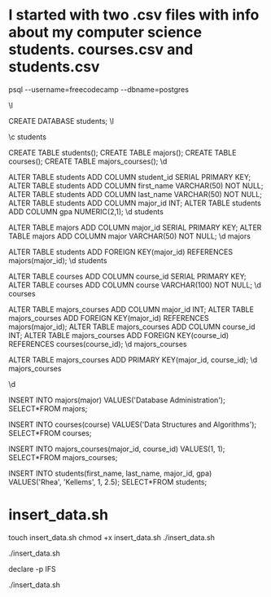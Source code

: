 <!-- In this 140-lesson course, you will create a Bash script that uses SQL to enter information about your computer science students into PostgreSQL. -->
# I started with two .csv files with info about my computer science students. courses.csv and students.csv
psql --username=freecodecamp --dbname=postgres
<!-- output:
Border style is 2.
Title is " ".
Pager usage is off.
psql (12.17 (Ubuntu 12.17-1.pgdg22.04+1))
SSL connection (protocol: TLSv1.3, cipher: TLS_AES_256_GCM_SHA384, bits: 256, compression: off)
Type "help" for help. -->
\l
 <!-- output:
                               List of databases
+-----------+----------+----------+---------+---------+-----------------------+
|   Name    |  Owner   | Encoding | Collate |  Ctype  |   Access privileges   |
+-----------+----------+----------+---------+---------+-----------------------+
| postgres  | postgres | UTF8     | C.UTF-8 | C.UTF-8 |                       |
| template0 | postgres | UTF8     | C.UTF-8 | C.UTF-8 | =c/postgres          +|
|           |          |          |         |         | postgres=CTc/postgres |
| template1 | postgres | UTF8     | C.UTF-8 | C.UTF-8 | =c/postgres          +|
|           |          |          |         |         | postgres=CTc/postgres |
+-----------+----------+----------+---------+---------+-----------------------+
(3 rows) -->
CREATE DATABASE students;
\l
<!-- postgres=>                                  List of databases
+-----------+--------------+----------+---------+---------+-----------------------+
|   Name    |    Owner     | Encoding | Collate |  Ctype  |   Access privileges   |
+-----------+--------------+----------+---------+---------+-----------------------+
| postgres  | postgres     | UTF8     | C.UTF-8 | C.UTF-8 |                       |
| students  | freecodecamp | UTF8     | C.UTF-8 | C.UTF-8 |                       |
| template0 | postgres     | UTF8     | C.UTF-8 | C.UTF-8 | =c/postgres          +|
|           |              |          |         |         | postgres=CTc/postgres |
| template1 | postgres     | UTF8     | C.UTF-8 | C.UTF-8 | =c/postgres          +|
|           |              |          |         |         | postgres=CTc/postgres |
+-----------+--------------+----------+---------+---------+-----------------------+
(4 rows) -->
\c students
<!-- output:
SSL connection (protocol: TLSv1.3, cipher: TLS_AES_256_GCM_SHA384, bits: 256, compression: off)
You are now connected to database "students" as user "freecodecamp". -->
CREATE TABLE students();
CREATE TABLE majors();
CREATE TABLE courses();
CREATE TABLE majors_courses();
\d
<!-- output:
                List of relations
+--------+----------------+-------+--------------+
| Schema |      Name      | Type  |    Owner     |
+--------+----------------+-------+--------------+
| public | courses        | table | freecodecamp |
| public | majors         | table | freecodecamp |
| public | majors_courses | table | freecodecamp |
| public | students       | table | freecodecamp |
+--------+----------------+-------+--------------+
(4 rows) -->
ALTER TABLE students ADD COLUMN student_id SERIAL PRIMARY KEY;
ALTER TABLE students ADD COLUMN first_name VARCHAR(50) NOT NULL;
ALTER TABLE students ADD COLUMN last_name VARCHAR(50) NOT NULL;
ALTER TABLE students ADD COLUMN major_id INT;
ALTER TABLE students ADD COLUMN gpa NUMERIC(2,1);
\d students
<!-- output:
                                          Table "public.students"
+------------+-----------------------+-----------+----------+----------------------------------------------+
|   Column   |         Type          | Collation | Nullable |                   Default                    |
+------------+-----------------------+-----------+----------+----------------------------------------------+
| student_id | integer               |           | not null | nextval('students_student_id_seq'::regclass) |
| first_name | character varying(50) |           | not null |                                              |
| last_name  | character varying(50) |           | not null |                                              |
| major_id   | integer               |           |          |                                              |
| gpa        | numeric(2,1)          |           |          |                                              |
+------------+-----------------------+-----------+----------+----------------------------------------------+
Indexes:
    "students_pkey" PRIMARY KEY, btree (student_id) -->
ALTER TABLE majors ADD COLUMN major_id SERIAL PRIMARY KEY;
ALTER TABLE majors ADD COLUMN major VARCHAR(50) NOT NULL;
\d majors
<!-- students=>                                         Table "public.majors"
+----------+-----------------------+-----------+----------+------------------------------------------+
|  Column  |         Type          | Collation | Nullable |                 Default                  |
+----------+-----------------------+-----------+----------+------------------------------------------+
| major_id | integer               |           | not null | nextval('majors_major_id_seq'::regclass) |
| major    | character varying(50) |           | not null |                                          |
+----------+-----------------------+-----------+----------+------------------------------------------+
Indexes:
    "majors_pkey" PRIMARY KEY, btree (major_id) -->
ALTER TABLE students ADD FOREIGN KEY(major_id) REFERENCES majors(major_id);
\d students
<!-- students=>                                           Table "public.students"
+------------+-----------------------+-----------+----------+----------------------------------------------+
|   Column   |         Type          | Collation | Nullable |                   Default                    |
+------------+-----------------------+-----------+----------+----------------------------------------------+
| student_id | integer               |           | not null | nextval('students_student_id_seq'::regclass) |
| first_name | character varying(50) |           | not null |                                              |
| last_name  | character varying(50) |           | not null |                                              |
| major_id   | integer               |           |          |                                              |
| gpa        | numeric(2,1)          |           |          |                                              |
+------------+-----------------------+-----------+----------+----------------------------------------------+
Indexes:
    "students_pkey" PRIMARY KEY, btree (student_id)
Foreign-key constraints:
    "students_major_id_fkey" FOREIGN KEY (major_id) REFERENCES majors(major_id) -->
ALTER TABLE courses ADD COLUMN course_id SERIAL PRIMARY KEY;
ALTER TABLE courses ADD COLUMN course VARCHAR(100) NOT NULL;
\d courses
<!-- students=>                                           Table "public.courses"
+-----------+------------------------+-----------+----------+--------------------------------------------+
|  Column   |          Type          | Collation | Nullable |                  Default                   |
+-----------+------------------------+-----------+----------+--------------------------------------------+
| course_id | integer                |           | not null | nextval('courses_course_id_seq'::regclass) |
| course    | character varying(100) |           | not null |                                            |
+-----------+------------------------+-----------+----------+--------------------------------------------+
Indexes:
    "courses_pkey" PRIMARY KEY, btree (course_id) -->
ALTER TABLE majors_courses ADD COLUMN major_id INT;
ALTER TABLE majors_courses ADD FOREIGN KEY(major_id) REFERENCES majors(major_id);
ALTER TABLE majors_courses ADD COLUMN course_id INT;
ALTER TABLE majors_courses ADD FOREIGN KEY(course_id) REFERENCES courses(course_id);
\d majors_courses
<!-- output:
             Table "public.majors_courses"
+-----------+---------+-----------+----------+---------+
|  Column   |  Type   | Collation | Nullable | Default |
+-----------+---------+-----------+----------+---------+
| major_id  | integer |           |          |         |
| course_id | integer |           |          |         |
+-----------+---------+-----------+----------+---------+
Foreign-key constraints:
    "majors_courses_course_id_fkey" FOREIGN KEY (course_id) REFERENCES courses(course_id)
    "majors_courses_major_id_fkey" FOREIGN KEY (major_id) REFERENCES majors(major_id) -->
ALTER TABLE majors_courses ADD PRIMARY KEY(major_id, course_id);
\d majors_courses
<!-- students=>              Table "public.majors_courses"
+-----------+---------+-----------+----------+---------+
|  Column   |  Type   | Collation | Nullable | Default |
+-----------+---------+-----------+----------+---------+
| major_id  | integer |           | not null |         |
| course_id | integer |           | not null |         |
+-----------+---------+-----------+----------+---------+
Indexes:
    "majors_courses_pkey" PRIMARY KEY, btree (major_id, course_id)
Foreign-key constraints:
    "majors_courses_course_id_fkey" FOREIGN KEY (course_id) REFERENCES courses(course_id)
    "majors_courses_major_id_fkey" FOREIGN KEY (major_id) REFERENCES majors(major_id) -->
\d
<!-- students=>                       List of relations
+--------+-------------------------+----------+--------------+
| Schema |          Name           |   Type   |    Owner     |
+--------+-------------------------+----------+--------------+
| public | courses                 | table    | freecodecamp |
| public | courses_course_id_seq   | sequence | freecodecamp |
| public | majors                  | table    | freecodecamp |
| public | majors_courses          | table    | freecodecamp |
| public | majors_major_id_seq     | sequence | freecodecamp |
| public | students                | table    | freecodecamp |
| public | students_student_id_seq | sequence | freecodecamp |
+--------+-------------------------+----------+--------------+
(7 rows) -->
INSERT INTO majors(major) VALUES('Database Administration');
SELECT*FROM majors;
<!-- -- students=>                    
-- +----------+-------------------------+
-- | major_id |          major          |
-- +----------+-------------------------+
-- |        1 | Database Administration |
-- +----------+-------------------------+
-- (1 row) -->
INSERT INTO courses(course) VALUES('Data Structures and Algorithms');
SELECT*FROM courses;
<!--                        
+-----------+--------------------------------+
| course_id |             course             |
+-----------+--------------------------------+
|         1 | Data Structures and Algorithms |
+-----------+--------------------------------+
(1 row) -->
INSERT INTO majors_courses(major_id, course_id) VALUES(1, 1);
SELECT*FROM majors_courses;
<!-- students=>             
+----------+-----------+
| major_id | course_id |
+----------+-----------+
|        1 |         1 |
+----------+-----------+
(1 row) -->
INSERT INTO students(first_name, last_name, major_id, gpa) VALUES('Rhea', 'Kellems', 1, 2.5);
SELECT*FROM students;
<!-- students=>                             
+------------+------------+-----------+----------+-----+
| student_id | first_name | last_name | major_id | gpa |
+------------+------------+-----------+----------+-----+
|          1 | Rhea       | Kellems   |        1 | 2.5 |
+------------+------------+-----------+----------+-----+
(1 row) -->


# insert_data.sh
touch insert_data.sh
chmod +x insert_data.sh
./insert_data.sh
<!-- output:
major,course
Database Administration,Data Structures and Algorithms
Web Development,Web Programming
Database Administration,Database Systems
Data Science,Data Structures and Algorithms
Network Engineering,Computer Networks
Database Administration,SQL
Data Science,Machine Learning
Network Engineering,Computer Systems
Computer Programming,Computer Networks
Database Administration,Web Applications
Game Design,Artificial Intelligence
Data Science,Python
Computer Programming,Object-Oriented Programming
System Administration,Computer Systems
Game Design,Calculus
Web Development,Data Structures and Algorithms
Data Science,Calculus
Web Development,Object-Oriented Programming
Game Design,Game Architecture
System Administration,Computer Networks
Game Design,Algorithms
System Administration,UNIX
System Administration,Server Administration
Computer Programming,Computer Systems
Computer Programming,Python
Network Engineering,Network Security
Web Development,Web Applications
Network Engineering,Algorithms -->
./insert_data.sh
<!-- output:
major,course
Database
Web
Database
Data
Network
Database
Data
Network
Computer
Database
Game
Data
Computer
System
Game
Web
Data
Web
Game
System
Game
System
System
Computer
Computer
Network
Web
Network -->
declare -p IFS
<!-- output:
declare -- IFS=" 
" -->
./insert_data.sh
<!-- output:
major course
Database Administration Data Structures and Algorithms
Web Development Web Programming
Database Administration Database Systems
Data Science Data Structures and Algorithms
Network Engineering Computer Networks
Database Administration SQL
Data Science Machine Learning
Network Engineering Computer Systems
Computer Programming Computer Networks
Database Administration Web Applications
Game Design Artificial Intelligence
Data Science Python
Computer Programming Object-Oriented Programming
System Administration Computer Systems
Game Design Calculus
Web Development Data Structures and Algorithms
Data Science Calculus
Web Development Object-Oriented Programming
Game Design Game Architecture
System Administration Computer Networks
Game Design Algorithms
System Administration UNIX
System Administration Server Administration
Computer Programming Computer Systems
Computer Programming Python
Network Engineering Network Security
Web Development Web Applications
Network Engineering Algorithms -->

